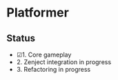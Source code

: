 # Platformer
## Status
<ul>
  <li>☑1. Core gameplay</li>
  <li>2. Zenject integration in progress</li>
  <li>3. Refactoring in progress</li>
</ul>
